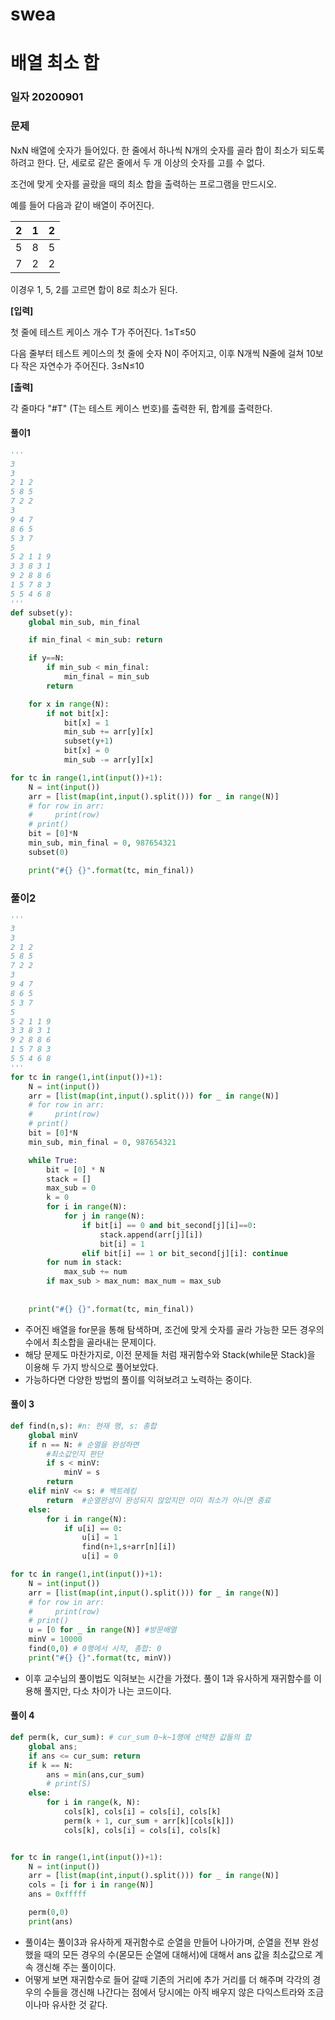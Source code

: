 # swea

# 배열 최소 합

### 일자 20200901



### 문제

NxN 배열에 숫자가 들어있다. 한 줄에서 하나씩 N개의 숫자를 골라 합이 최소가 되도록 하려고 한다. 단, 세로로 같은 줄에서 두 개 이상의 숫자를 고를 수 없다.

조건에 맞게 숫자를 골랐을 때의 최소 합을 출력하는 프로그램을 만드시오.


예를 들어 다음과 같이 배열이 주어진다.


| 2    | 1    | 2    |
| ---- | ---- | ---- |
| 5    | 8    | 5    |
| 7    | 2    | 2    |



이경우 1, 5, 2를 고르면 합이 8로 최소가 된다.

 

**[입력]**


첫 줄에 테스트 케이스 개수 T가 주어진다. 1≤T≤50


다음 줄부터 테스트 케이스의 첫 줄에 숫자 N이 주어지고, 이후 N개씩 N줄에 걸쳐 10보다 작은 자연수가 주어진다. 3≤N≤10

 

**[출력]**


각 줄마다 "#T" (T는 테스트 케이스 번호)를 출력한 뒤, 합계를 출력한다.



#### 풀이1

```python
'''
3
3
2 1 2
5 8 5
7 2 2
3
9 4 7
8 6 5
5 3 7
5
5 2 1 1 9
3 3 8 3 1
9 2 8 8 6
1 5 7 8 3
5 5 4 6 8
'''
def subset(y):
    global min_sub, min_final

    if min_final < min_sub: return

    if y==N:
        if min_sub < min_final:
            min_final = min_sub
        return

    for x in range(N):
        if not bit[x]:
            bit[x] = 1
            min_sub += arr[y][x]
            subset(y+1)
            bit[x] = 0
            min_sub -= arr[y][x]

for tc in range(1,int(input())+1):
    N = int(input())
    arr = [list(map(int,input().split())) for _ in range(N)]
    # for row in arr:
    #     print(row)
    # print()
    bit = [0]*N
    min_sub, min_final = 0, 987654321
    subset(0)

    print("#{} {}".format(tc, min_final))
```



### 풀이2

```python
'''
3
3
2 1 2
5 8 5
7 2 2
3
9 4 7
8 6 5
5 3 7
5
5 2 1 1 9
3 3 8 3 1
9 2 8 8 6
1 5 7 8 3
5 5 4 6 8
'''
for tc in range(1,int(input())+1):
    N = int(input())
    arr = [list(map(int,input().split())) for _ in range(N)]
    # for row in arr:
    #     print(row)
    # print()
    bit = [0]*N
    min_sub, min_final = 0, 987654321

    while True:
        bit = [0] * N
        stack = []
        max_sub = 0
        k = 0
        for i in range(N):
            for j in range(N):
                if bit[i] == 0 and bit_second[j][i]==0:
                    stack.append(arr[j][i])
                    bit[i] = 1
                elif bit[i] == 1 or bit_second[j][i]: continue
        for num in stack:
            max_sub += num
        if max_sub > max_num: max_num = max_sub
            
            
    print("#{} {}".format(tc, min_final))

```

- 주어진 배열을 for문을 통해 탐색하며, 조건에 맞게 숫자를 골라 가능한 모든 경우의 수에서 최소합을 골라내는 문제이다.
- 해당 문제도 마찬가지로, 이전 문제들 처럼 재귀함수와 Stack(while문 Stack)을 이용해 두 가지 방식으로 풀어보았다.
- 가능하다면 다양한 방법의 풀이를 익혀보려고 노력하는 중이다.



#### 풀이 3

```python
def find(n,s): #n: 현재 행, s: 총합
    global minV
    if n == N: # 순열을 완성하면
        #최소값인지 판단
        if s < minV:
            minV = s
        return
    elif minV <= s: # 백트레킹
        return  #순열완성이 완성되지 않았지만 이미 최소가 아니면 종료
    else:
        for i in range(N):
            if u[i] == 0:
                u[i] = 1
                find(n+1,s+arr[n][i])
                u[i] = 0

for tc in range(1,int(input())+1):
    N = int(input())
    arr = [list(map(int,input().split())) for _ in range(N)]
    # for row in arr:
    #     print(row)
    # print()
    u = [0 for _ in range(N)] #방문배열
    minV = 10000
    find(0,0) # 0행에서 시작, 총합: 0
    print("#{} {}".format(tc, minV))
```

- 이후 교수님의 풀이법도 익혀보는 시간을 가졌다. 풀이 1과 유사하게 재귀함수를 이용해 풀지만, 다소 차이가 나는 코드이다.

#### 풀이 4

```python
def perm(k, cur_sum): # cur_sum 0~k~1행에 선택한 값들의 합
    global ans;
    if ans <= cur_sum: return
    if k == N:
        ans = min(ans,cur_sum)
        # print(S)
    else:
        for i in range(k, N):
            cols[k], cols[i] = cols[i], cols[k]
            perm(k + 1, cur_sum + arr[k][cols[k]])
            cols[k], cols[i] = cols[i], cols[k]


for tc in range(1,int(input())+1):
    N = int(input())
    arr = [list(map(int,input().split())) for _ in range(N)]
    cols = [i for i in range(N)]
    ans = 0xfffff

    perm(0,0)
    print(ans)
```

- 풀이4는 풀이3과 유사하게 재귀함수로 순열을 만들어 나아가며, 순열을 전부 완성했을 때의 모든 경우의 수(몯모든 순열에 대해서)에 대해서 ans 값을 최소값으로 계속 갱신해 주는 풀이이다.
- 어떻게 보면 재귀함수로 들어 갈때 기존의 거리에 추가 거리를 더 해주며 각각의 경우의 수들을 갱신해 나간다는 점에서 당시에는 아직 배우지 않은 다익스트라와 조금이나마 유사한 것 같다.
